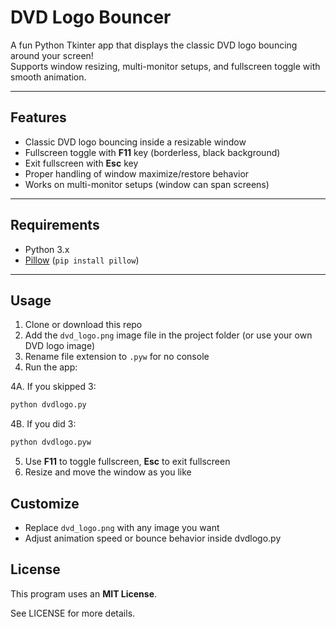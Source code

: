 # DVD Logo Bouncer

A fun Python Tkinter app that displays the classic DVD logo bouncing around your screen!  
Supports window resizing, multi-monitor setups, and fullscreen toggle with smooth animation.

---

## Features

- Classic DVD logo bouncing inside a resizable window  
- Fullscreen toggle with **F11** key (borderless, black background)  
- Exit fullscreen with **Esc** key  
- Proper handling of window maximize/restore behavior  
- Works on multi-monitor setups (window can span screens)  

---

## Requirements

- Python 3.x  
- [Pillow](https://python-pillow.org/) (`pip install pillow`)  

---

## Usage

1. Clone or download this repo  
2. Add the `dvd_logo.png` image file in the project folder (or use your own DVD logo image)
3. Rename file extension to `.pyw` for no console
4. Run the app:

4A. If you skipped 3:
```bash
python dvdlogo.py
```
4B. If you did 3:
```bash
python dvdlogo.pyw
```

5. Use **F11** to toggle fullscreen, **Esc** to exit fullscreen
6. Resize and move the window as you like

## Customize

- Replace `dvd_logo.png` with any image you want
- Adjust animation speed or bounce behavior inside dvdlogo.py

## License
This program uses an **MIT License**.

See LICENSE for more details.
